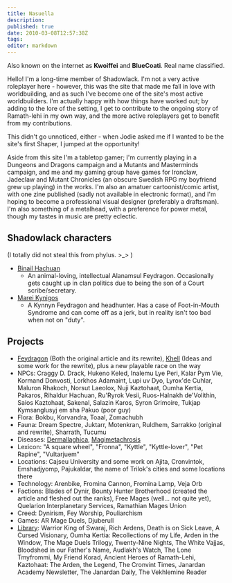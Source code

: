 ```yaml
---
title: Nasuella
description:
published: true
date: 2010-03-08T12:57:38Z
tags:
editor: markdown
---
```


Also known on the internet as **Kwoiffei** and **BlueCoati**. Real name classified.

Hello! I'm a long-time member of Shadowlack. I'm not a very active roleplayer here - however, this was the site that made me fall in love with worldbuilding, and as such I've become one of the site's most active worldbuilders. I'm actually happy with how things have worked out; by adding to the lore of the setting, I get to contribute to the ongoing story of Ramath-lehi in my own way, and the more active roleplayers get to benefit from my contributions.

This didn't go unnoticed, either - when Jodie asked me if I wanted to be the site's first Shaper, I jumped at the opportunity!

Aside from this site I'm a tabletop gamer; I'm currently playing in a Dungeons and Dragons campaign and a Mutants and Masterminds campaign, and me and my gaming group have games for Ironclaw, Jadeclaw and Mutant Chronicles (an obscure Swedish RPG my boyfriend grew up playing) in the works. I'm also an amatuer cartoonist/comic artist, with one zine published (sadly not available in electronic format), and I'm hoping to become a professional visual designer (preferably a draftsman). I'm also something of a metalhead, with a preference for power metal, though my tastes in music are pretty eclectic.

## Shadowlack characters

(I totally did not steal this from phylus. >_> )

- [Binail Hachuan](/characters/binail-hachuan)
    - An animal-loving, intellectual Alanamsul Feydragon. Occasionally gets caught up in clan politics due to being the son of a Court scribe/secretary.
- [Marei Kynigos](/characters/marei-kynigos)
    - A Kynnyn Feydragon and headhunter. Has a case of Foot-in-Mouth Syndrome and can come off as a jerk, but in reality isn't too bad when not on "duty".

## Projects

- [Feydragon](/species/feydragon) (Both the original article and its rewrite), [Khell](/species/khell) (Ideas and some work for the rewrite), plus a new playable race on the way
- NPCs: Craggy D. Drack, Hukeno Keled, Inalemu Lye Peri, Kalar Pym Vie, Kormand Donvosti, Lorkhos Adamaint, Lupi uv Dyo, Lyrox'de Cuhlar, Maluron Rhakoch, Norsut Laeolox, Nuji Kaztohaat, Oumha Kertia, Pakaros, Rihaldur Hachuan, Ru'Ryrok Vesii, Ruos-Halnakh de'Volithin, Saios Kaztohaat, Sakenal, Salazin Karos, Syron Grimoire, Tukjap Kymsanglusyj em sha Pakuo (poor guy)
- Flora: Bokbu, Korvandra, Toaal, Zomachubh
- Fauna: Dream Spectre, Juktarr, Motenkran, Ruldhem, Sarrakko (original and rewrite), Sharrath, Tucumu
- Diseases: [Dermallaghica](/conditions/dermallaghica), [Magimetachrosis](/conditions/magimetachrosis)
- Lexicon: "A square wheel", "Fronna", "Kyttle", "Kyttle-lover", "Pet Rapine", "Vultarjuem"
- Locations: Cajseu University and some work on Ajita, Cronvintok, Emshadjyomp, Pajukaldar, the name of Trilok's cities and some locations there
- Technology: Arenbike, Fromina Cannon, Fromina Lamp, Veja Orb
- Factions: Blades of Dynir, Bounty Hunter Brotherhood (created the article and fleshed out the ranks), Free Mages (well... not quite yet), Quelarion Interplanetary Services, Ramathian Mages Union
- Creed: Dynirism, Fey Worship, Pouliarchism
- Games: AR Mage Duels, Djuberull
- [Library](/entertainment/literature): Warrior King of Swaraj, Rich Ardens, Death is on Sick Leave, A Cursed Visionary, Oumha Kertia: Recollections of my Life, Arden in the Window, The Mage Duels Trilogy, Twenty-Nine Nights, The White Vajjas, Bloodshed in our Father's Name, Audlakh's Watch, The Lone Tmyfrommi, My Friend Korad, Ancient Heroes of Ramath-Lehi, Kaztohaat: The Arden, the Legend, The Cronvint Times, Janardan Academy Newsletter, The Janardan Daily, The Vekhlemine Reader